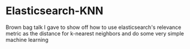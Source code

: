 # Elasticsearch-KNN
Brown bag talk I gave to show off how to use elasticsearch's relevance metric as the distance for k-nearest neighbors and do some very simple machine learning
